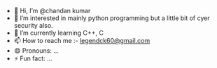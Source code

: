 - 👋 Hi, I’m @chandan kumar
- 👀 I’m interested in mainly python programming but a little bit of cyer security also.
- 🌱 I’m currently learning   C++, C
- 📫 How to reach me :- legendck60@gmail.com
- 😄 Pronouns: ...
- ⚡ Fun fact: ...

<!---
ckb0ss/ckb0ss is a ✨ special ✨ repository because its `README.md` (this file) appears on your GitHub profile.
You can click the Preview link to take a look at your changes.
--->
